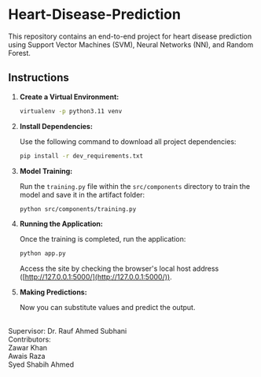 
# Heart-Disease-Prediction

This repository contains an end-to-end project for heart disease prediction using Support Vector Machines (SVM), Neural Networks (NN), and Random Forest.

## Instructions

1. **Create a Virtual Environment:**

   ```bash
   virtualenv -p python3.11 venv
   ```

2. **Install Dependencies:**

   Use the following command to download all project dependencies:

   ```bash
   pip install -r dev_requirements.txt
   ```

3. **Model Training:**

   Run the `training.py` file within the `src/components` directory to train the model and save it in the artifact folder:

   ```bash
   python src/components/training.py
   ```

4. **Running the Application:**

   Once the training is completed, run the application:

   ```bash
   python app.py
   ```

   Access the site by checking the browser's local host address ([http://127.0.0.1:5000/](http://127.0.0.1:5000/)).

5. **Making Predictions:**

   Now you can substitute values and predict the output.

<br>
Supervisor:  Dr. Rauf Ahmed Subhani
<br>
Contributors: 
           <br>Zawar Khan <br>
               Awais Raza <br>
               Syed Shabih Ahmed <br>
